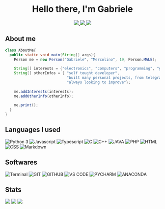 <!-- <h1 align="center"> ⚠ Attention: under construction 🛠</h1> -->
<h1 align="center">Hello there, I'm <bold>Gabriele</bold></h1>
<div align="center">
  <a href="https://t.me/ai_laic_ti" target="_blank">
    <img src="https://img.shields.io/badge/-Telegram-blue?style=for-the-badge&logo=telegram&logoColor=white">
  </a>
  <a href="https://api.whatsapp.com/send?phone=393888547436" target="_blank">
    <img src="https://img.shields.io/badge/-Whatsapp-darklime?style=for-the-badge&logo=whatsapp&logoColor=white">
  </a>
  <a href="https://twitter.com/gmercolino2003" target="_blank">
    <img src="https://img.shields.io/badge/-twitter-1d9bf0?style=for-the-badge&logo=twitter&logoColor=white">
  </a>
</div>

## About me
```java
class AboutMe{
  public static void main(String[] args){
    Person me = new Person("Gabriele", "Mercolino", 19, Person.MALE);
    
    String[] interests = {"electronics", "computers", "programming", "gaming"};
    String[] otherInfos = { "self tought developer", 
                            "built many personal projects, from telegram bots to web applications", 
                            "always looking to improve"};
    
    me.addInterests(interests);
    me.addOtherInfo(otherInfo);
    
    me.print();
  }
}
```

## Languages I used
<!--
![<Lang>](https://img.shields.io/badge/-<lang-name>-<right-color>?style=for-the-badge&logo=<lang-name>&logoColor=<logo-color>)
-->
![Python 3](https://img.shields.io/badge/-Python%203-blue?style=for-the-badge&logo=python&logoColor=white)
![Javascript](https://img.shields.io/badge/-Javascript-yellow?style=for-the-badge&logo=javascript&logoColor=black)
![Typescript](https://img.shields.io/badge/-Typescript-blue?style=for-the-badge&logo=typescript&logoColor=white)
![C](https://img.shields.io/badge/C%20-%232370ED.svg?style=for-the-badge&logo=c&logoColor=white)
![C++](https://img.shields.io/badge/C++%20-%2300599C.svg?style=for-the-badge&logo=c%2B%2B&logoColor=white)
![JAVA](https://img.shields.io/badge/Java-gray?style=for-the-badge&logo=java&logoColor=white)
![PHP](https://img.shields.io/badge/-PHP-purple?style=for-the-badge&logo=php&logoColor=white)
![HTML](https://img.shields.io/badge/-HTML-red?style=for-the-badge&logo=html5&logoColor=white)
![CSS](https://img.shields.io/badge/-CSS-blue?style=for-the-badge&logo=css3&logoColor=white)
![Markdown](https://img.shields.io/badge/markdown-%23000000.svg?style=for-the-badge&logo=markdown&logoColor=white) 


## Softwares
<!--
![<Name>](https://img.shields.io/badge/-<tool-name>-<right-color>?style=for-the-badge&logo=<tool-name>&logoColor=<logo-color>)
-->
![Terminal](https://img.shields.io/badge/Terminal-%23054020?style=for-the-badge&logo=gnu-bash&logoColor=white)
![GIT](https://img.shields.io/badge/-GIT-red?style=for-the-badge&logo=git&logoColor=white)
![GITHUB](https://img.shields.io/badge/-GITHUB-black?style=for-the-badge&logo=github&logoColor=white)
![VS CODE](https://img.shields.io/badge/-VS%20CODE-blue?style=for-the-badge&logo=Visual%20Studio%20Code&logoColor=white)
![PYCHARM](https://img.shields.io/badge/-Pycharm-darkgreen?style=for-the-badge&logo=pycharm&logoColor=white)
![ANACONDA](https://img.shields.io/badge/-ANACONDA-green?style=for-the-badge&logo=anaconda&logoColor=white)

## Stats
  <picture >
    <source 
      srcset="https://github-readme-stats.vercel.app/api?username=gabrielemercolino&show_icons=true&theme=algolia"
      media="(prefers-color-scheme: dark)"
    />
    <source
      srcset="https://github-readme-stats.vercel.app/api?username=gabrielemercolino&show_icons=true"
      media="(prefers-color-scheme: light), (prefers-color-scheme: no-preference)"
    />
    <img src="https://github-readme-stats.vercel.app/api?username=gabrielemercolino&show_icons=true" />
  </picture>
  
  <picture>
    <source
      srcset="https://github-readme-stats.vercel.app/api/top-langs/?username=gabrielemercolino&langs_count=3&theme=algolia"
      media="(prefers-color-scheme: dark)"
    />
    <source
      srcset="https://github-readme-stats.vercel.app/api/top-langs/?username=gabrielemercolino&langs_count=3"
      media="(prefers-color-scheme: light), (prefers-color-scheme: no-preference)"
    />
    <img src="https://github-readme-stats.vercel.app/api/top-langs/?username=gabrielemercolino&langs_count=3" />
  </picture>
  
  <picture>
    <source
      srcset="https://github-readme-stats.vercel.app/api/wakatime?username=gabrielemercolino&theme=algolia&langs_count=6&layout=compact"
      media="(prefers-color-scheme: dark)"
    />
    <source
      srcset="https://github-readme-stats.vercel.app/api/wakatime?username=gabrielemercolino&langs_count=6&layout=compact"
      media="(prefers-color-scheme: light), (prefers-color-scheme: no-preference)"
    />
    <img src="https://github-readme-stats.vercel.app/api/wakatimeusername=gabrielemercolino&langs_count=6&layout=compact" />
  </picture>
